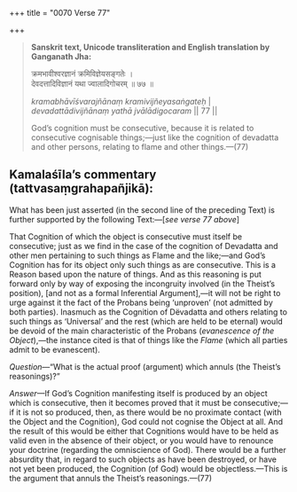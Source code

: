 +++
title = "0070 Verse 77"

+++
> **Sanskrit text, Unicode transliteration and English translation by Ganganath Jha:** 
>
> क्रमभावीश्वरज्ञानं क्रमिविज्ञेयसङ्गतेः ।  
> देवदत्तादिविज्ञानं यथा ज्वालादिगोचरम् ॥ ७७ ॥ 
>
> *kramabhāvīśvarajñānaṃ kramivijñeyasaṅgateḥ* \|  
> *devadattādivijñānaṃ yathā jvālādigocaram* \|\| 77 \|\| 
>
> God’s cognition must be consecutive, because it is related to consecutive cognisable things;—just like the cognition of devadatta and other persons, relating to flame and other things.—(77)



## Kamalaśīla’s commentary (tattvasaṃgrahapañjikā):

What has been just asserted (in the second line of the preceding Text) is further supported by the following Text:—[*see verse 77 above*]

That Cognition of which the object is consecutive must itself be consecutive; just as we find in the case of the cognition of Devadatta and other men pertaining to such things as Flame and the like;—and God’s Cognition has for its object only such things as are consecutive. This is a Reason based upon the nature of things. And as this reasoning is put forward only by way of exposing the incongruity involved (in the Theist’s position), [and not as a formal Inferential Argument],—it will not be right to urge against it the fact of the Probans being ‘unproven’ (not admitted by both parties). Inasmuch as the Cognition of Dëvadatta and others relating to such things as ‘Universal’ and the rest (which are held to be eternal) would be devoid of the main characteristic of the Probans (*evanescence of the Object*),—the instance cited is that of things like the *Flame* (which all parties admit to be evanescent).

*Question*—“What is the actual proof (argument) which annuls (the Theist’s reasonings)?”

*Answer*—If God’s Cognition manifesting itself is produced by an object which is consecutive, then it becomes proved that it must be consecutive;—if it is not so produced, then, as there would be no proximate contact (with the Object and the Cognition), God could not cognise the Object at all. And the result of this would be either that Cognitions would have to be held as valid even in the absence of their object, or you would have to renounce your doctrine (regarding the omniscience of God). There would be a further absurdity that, in regard to such objects as have been destroyed, or have not yet been produced, the Cognition (of God) would be objectless.—This is the argument that annuls the Theist’s reasonings.—(77)


